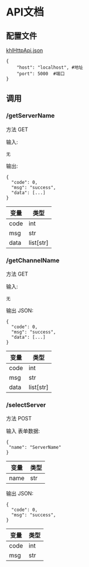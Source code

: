 # API文档

## 配置文件  
[khlHttpApi.json](https://github.com/PlumeIS/khlBot/blob/main/config/khlHttpApi.json)  
  
    {
        "host": "localhost", #地址
        "port": 5000  #端口
    }  
  
## 调用  
  
### /getServerName  
方法 GET  
  
输入:  
  
    无  
  
输出:  
  
    {
      "code": 0,
      "msg": "success",
      "data": [...]
    }  
  
| 变量 | 类型 |
| ---- | ---- |
| code | int |
| msg | str |
| data | list[str] |
  
### /getChannelName  
方法 GET  
  
输入:  
  
    无  
  
输出 JSON:  
  
    {
      "code": 0,
      "msg": "success",
      "data": [...]
    }  
  
| 变量 | 类型 |
| ---- | ---- |
| code | int |
| msg | str |
| data | list[str] |
  
### /selectServer  
方法 POST  
  
输入 表单数据:  
  
    {
     "name": "ServerName"
    }
  
| 变量 | 类型 |
| ---- | ---- |
| name | str |
  
输出 JSON:  
  
    {
      "code": 0,
      "msg": "success",
    }  
  
| 变量 | 类型 |
| ---- | ---- |
| code | int |
| msg | str |
  
